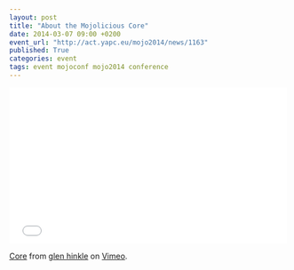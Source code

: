 ```yaml
---
layout: post
title: "About the Mojolicious Core"
date: 2014-03-07 09:00 +0200
event_url: "http://act.yapc.eu/mojo2014/news/1163"
published: True
categories: event
tags: event mojoconf mojo2014 conference
---
```


<iframe allowfullscreen frameborder="0" height="281" mozallowfullscreen src="//player.vimeo.com/video/40992416" webkitallowfullscreen width="500"></iframe>

<a href="http://vimeo.com/40992416">Core</a> from <a href="http://vimeo.com/tempire">glen hinkle</a> on <a href="https://vimeo.com">Vimeo</a>.
